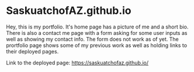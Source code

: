 # SaskuatchofAZ.github.io
Hey, this is my portfolio. It's home page has a picture of me and a short bio.
There is also a contact me page with a form asking for some user inputs as well
as showing my contact info. The form does not work as of yet. The prortfolio page
shows some of my previous work as well as holding links to their deployed pages.

Link to the deployed page: https://saskuatchofaz.github.io/
